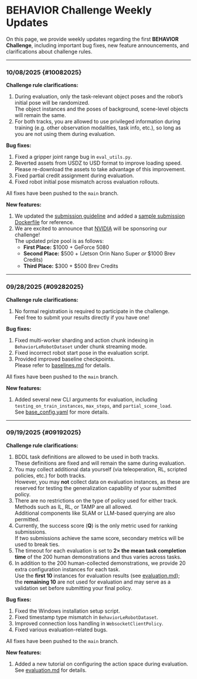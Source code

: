 # BEHAVIOR Challenge Weekly Updates

On this page, we provide weekly updates regarding the first **BEHAVIOR Challenge**, including important bug fixes, new feature announcements, and clarifications about challenge rules.

---

### 10/08/2025 {#10082025}

**Challenge rule clarifications:**

1. During evaluation, only the task-relevant object poses and the robot’s initial pose will be randomized.  
   The object instances and the poses of background, scene-level objects will remain the same. 
2. For both tracks, you are allowed to use privileged information during training (e.g. other observation modalities, task info, etc.), so long as you are not using them during evaluation.

**Bug fixes:**

1. Fixed a gripper joint range bug in `eval_utils.py`.  
2. Reverted assets from USDZ to USD format to improve loading speed.  
   Please re-download the assets to take advantage of this improvement.  
3. Fixed partial credit assignment during evaluation.
4. Fixed robot initial pose mismatch across evaluation rollouts.

All fixes have been pushed to the `main` branch.

**New features:**

1. We updated the [submission guideline](./submission.md) and added a [sample submission Dockerfile](https://github.com/StanfordVL/BEHAVIOR-1K/blob/main/OmniGibson/docker/submission.Dockerfile) for reference.  
2. We are excited to announce that [NVIDIA](https://www.nvidia.com/en-us/) will be sponsoring our challenge!  
   The updated prize pool is as follows:
    - **First Place:** $1000 + GeForce 5080  
    - **Second Place:** $500 + (Jetson Orin Nano Super *or* $1000 Brev Credits)  
    - **Third Place:** $300 + $500 Brev Credits  

---

### 09/28/2025 {#09282025}

**Challenge rule clarifications:**

1. No formal registration is required to participate in the challenge.  
   Feel free to submit your results directly if you have one!

**Bug fixes:**

1. Fixed multi-worker sharding and action chunk indexing in `BehaviorLeRobotDataset` under chunk streaming mode.  
2. Fixed incorrect robot start pose in the evaluation script.  
3. Provided improved baseline checkpoints.  
   Please refer to [baselines.md](./baselines.md) for details.

All fixes have been pushed to the `main` branch.

**New features:**

1. Added several new CLI arguments for evaluation, including  
   `testing_on_train_instances`, `max_steps`, and `partial_scene_load`.  
   See [base_config.yaml](https://github.com/StanfordVL/BEHAVIOR-1K/blob/main/OmniGibson/omnigibson/learning/configs/base_config.yaml) for more details.

---

### 09/19/2025 {#09192025}

**Challenge rule clarifications:**

1. BDDL task definitions are allowed to be used in both tracks.  
   These definitions are fixed and will remain the same during evaluation.  
2. You may collect additional data yourself (via teleoperation, RL, scripted policies, etc.) for both tracks.  
   However, you may **not** collect data on evaluation instances, as these are reserved for testing the generalization capability of your submitted policy.  
3. There are no restrictions on the type of policy used for either track.  
   Methods such as IL, RL, or TAMP are all allowed.  
   Additional components like SLAM or LLM-based querying are also permitted.  
4. Currently, the success score (**Q**) is the only metric used for ranking submissions.  
   If two submissions achieve the same score, secondary metrics will be used to break ties.  
5. The timeout for each evaluation is set to **2× the mean task completion time** of the 200 human demonstrations and thus varies across tasks.  
6. In addition to the 200 human-collected demonstrations, we provide 20 extra configuration instances for each task.  
   Use the **first 10** instances for evaluation results (see [evaluation.md](./evaluation.md#evaluation-protocol-and-logistics));  
   the **remaining 10** are not used for evaluation and may serve as a validation set before submitting your final policy.

**Bug fixes:**

1. Fixed the Windows installation setup script.  
2. Fixed timestamp type mismatch in `BehaviorLeRobotDataset`.  
3. Improved connection loss handling in `WebsocketClientPolicy`.  
4. Fixed various evaluation-related bugs.

All fixes have been pushed to the `main` branch.

**New features:**

1. Added a new tutorial on configuring the action space during evaluation.  
   See [evaluation.md](./evaluation.md#configure-robot-action-space) for details.
